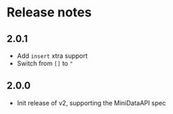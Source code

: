 # Release notes

<!-- do not remove -->

## 2.0.1

- Add `insert` xtra support
- Switch from `[]` to `"`


## 2.0.0

- Init release of v2, supporting the MiniDataAPI spec

